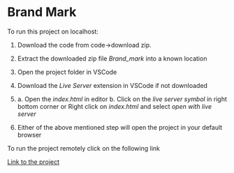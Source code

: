 # Brand Mark

To run this project on localhost:
1. Download the code from code->download zip.
2. Extract the downloaded zip file *Brand_mark* into a known location
3. Open the project folder in VSCode
4. Download the *Live Server* extension in VSCode if not downloaded
5. a. Open the *index.html* in editor
   b. Click on the *live server symbol* in right bottom corner
  or
   Right click on *index.html* and select *open with live server*

6. Either of the above mentioned step will open the project in your default browser



To run the project remotely click on the following link

[Link to the project](https://mpomkar.github.io/Brand_mark/)
